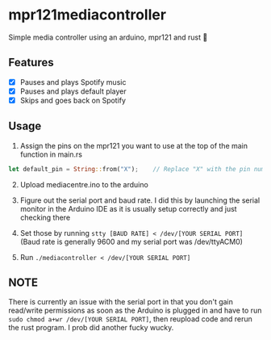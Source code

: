 # mpr121mediacontroller
Simple media controller using an arduino, mpr121 and rust 🤩

## Features
- [x] Pauses and plays Spotify music
- [x] Pauses and plays default player
- [x] Skips and goes back on Spotify

## Usage
1. Assign the pins on the mpr121 you want to use at the top of the main function in main.rs
```rust
let default_pin = String::from("X");    // Replace "X" with the pin number and do for all pins
```
2. Upload mediacentre.ino to the arduino
3. Figure out the serial port and baud rate. I did this by launching the serial monitor in the Arduino IDE as it is usually setup correctly and just checking there
4. Set those by running `stty [BAUD RATE] < /dev/[YOUR SERIAL PORT]` 
(Baud rate is generally 9600 and my serial port was /dev/ttyACM0)

5. Run `./mediacontroller < /dev/[YOUR SERIAL PORT]`

## NOTE
There is currently an issue with the serial port in that you don't gain read/write permissions as soon as the Arduino is plugged in and have to run `sudo chmod a+wr /dev/[YOUR SERIAL PORT]`, then reupload code and rerun the rust program. I prob did another fucky wucky.